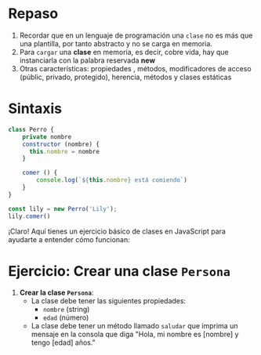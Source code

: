 # Repaso

1. Recordar que en un lenguaje de programación una `clase` no es más que una plantilla, por tanto abstracto y no se carga en memoria.
2. Para `cargar` una **clase** en memoria, es decir, cobre vida, hay que instanciarla con la palabra reservada **new**
3. Otras características: propiedades , métodos, modificadores de acceso (públic, privado, protegido), herencia, métodos y clases estáticas

# Sintaxis

```js
class Perro {
    private nombre
    constructor (nombre) {
      this.nombre = nombre
    }

    comer () {
        console.log(`${this.nombre} está comiendo`)
    }
}

const lily = new Perro('Lily');
lily.comer()
```

¡Claro! Aquí tienes un ejercicio básico de clases en JavaScript para ayudarte a entender cómo funcionan:

# Ejercicio: Crear una clase `Persona`

1. **Crear la clase `Persona`**:
    - La clase debe tener las siguientes propiedades:
        - `nombre` (string)
        - `edad` (número)
    - La clase debe tener un método llamado `saludar` que imprima un mensaje en la consola que diga "Hola, mi nombre es [nombre] y tengo [edad] años."
